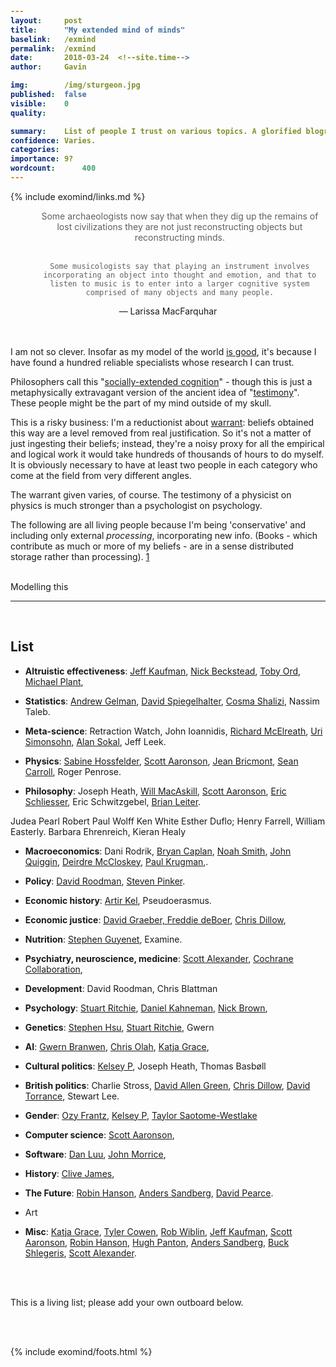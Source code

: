```yaml
---
layout:     post
title:      "My extended mind of minds"
baselink:   /exmind
permalink:  /exmind
date:       2018-03-24  <!--site.time-->
author:     Gavin

img:        /img/sturgeon.jpg
published:	false
visible: 	0
quality: 	

summary:    List of people I trust on various topics. A glorified blogroll.
confidence:	Varies.
categories: 
importance: 9?
wordcount:		400
---
```


{%	include exomind/links.md		%}


<center>
<blockquote style="border-left: none;">
	Some archaeologists now say that when they dig up the remains of lost civilizations they are not just reconstructing objects but reconstructing minds.<br><br>

	Some musicologists say that playing an instrument involves incorporating an object into thought and emotion, and that to listen to music is to enter into a larger cognitive system comprised of many objects and many people.
</blockquote>
— Larissa MacFarquhar
</center><br><br>


I am not so clever. Insofar as my model of the world <a href="{{record}}">is good</a>, it's because I have found a hundred reliable specialists whose research I can trust. 

Philosophers call this "<a href="{{clark}}">socially-extended cognition</a>" - though this is just a metaphysically extravagant version of the ancient idea of "<a href="{{testi}}">testimony</a>". These people might be the part of my mind outside of my skull.

This is a risky business: I'm a reductionist about <a href="{{entitle}}">warrant</a>: beliefs obtained this way are a level removed from real justification. So it's not a matter of just ingesting their beliefs; instead, they're a noisy proxy for all the empirical and logical work it would take hundreds of thousands of hours to do myself. It is obviously necessary to have at least two people in each category who come at the field from very different angles.

The warrant given varies, of course. The testimony of a physicist on physics is much stronger than a psychologist on psychology.

The following are all living people because I'm being 'conservative' and including only external *processing*, incorporating new info. (Books - which contribute as much or more of my beliefs - are in a sense distributed storage rather than processing). <a href="#fn:1" id="fnref:1">1</a> 
<br><br>

Modelling this



---

<br>

<style>
span {
	font-weight: bold
}
</style>

## List

* <span>Altruistic effectiveness</span>: <a href="{{}}">Jeff Kaufman</a>, <a href="{{}}">Nick Beckstead</a>, <a href="{{}}">Toby Ord</a>, <a href="{{}}">Michael Plant</a>,

* <span>Statistics</span>: <a href="{{}}">Andrew Gelman</a>, <a href="{{}}">David Spiegelhalter</a>, <a href="{{}}">Cosma Shalizi</a>, Nassim Taleb.

* <span>Meta-science</span>: 
Retraction Watch, John Ioannidis, <a href="{{}}">Richard McElreath</a>, <a href="{{}}">Uri Simonsohn</a>, <a href="{{}}">Alan Sokal</a>, Jeff Leek.

* <span>Physics</span>: <a href="{{}}">Sabine Hossfelder</a>, <a href="{{}}">Scott Aaronson</a>, <a href="{{}}">Jean Bricmont</a>, <a href="{{}}">Sean Carroll</a>, Roger Penrose.

* <span>Philosophy</span>: Joseph Heath, <a href="{{}}">Will MacAskill</a>, <a href="{{}}">Scott Aaronson</a>, <a href="{{schliesser}}">Eric Schliesser</a>, Eric Schwitzgebel, <a href="{{}}">Brian Leiter</a>.

Judea Pearl
Robert Paul Wolff
Ken White
Esther Duflo; 
Henry Farrell, 
William Easterly. 
Barbara Ehrenreich, 
Kieran Healy

* <span>Macroeconomics</span>: Dani Rodrik, <a href="{{}}">Bryan Caplan</a>, <a href="{{}}">Noah Smith</a>, <a href="{{}}">John Quiggin</a>, <a href="{{}}">Deirdre McCloskey</a>, <a href="{{}}">Paul Krugman</a>,.

* <span>Policy</span>: <a href="{{}}">David Roodman</a>, <a href="{{}}">Steven Pinker</a>.

* <span>Economic history</span>: <a href="{{}}">Artir Kel</a>, Pseudoerasmus.

* <span>Economic justice</span>: <a href="{{}}">David Graeber, <a href="{{}}">Freddie deBoer</a>, <a href="{{}}">Chris Dillow</a>, 

* <span>Nutrition</span>: <a href="{{}}">Stephen Guyenet</a>, Examine.

* <span>Psychiatry, neuroscience, medicine</span>: <a href="{{}}">Scott Alexander</a>, <a href="{{}}">Cochrane Collaboration</a>,

* <span>Development</span>: David Roodman, Chris Blattman

* <span>Psychology</span>: <a href="{{}}">Stuart Ritchie</a>, <a href="{{}}">Daniel Kahneman</a>, <a href="{{}}">Nick Brown</a>, 

* <span>Genetics</span>: <a href="{{}}">Stephen Hsu</a>, <a href="{{}}">Stuart Ritchie</a>, Gwern


* <span>AI</span>: <a href="{{}}">Gwern Branwen</a>, <a href="{{}}">Chris Olah</a>, <a href="{{}}">Katja Grace</a>,

* <span>Cultural politics</span>: <a href="{{}}">Kelsey P</a>, Joseph Heath, Thomas Basbøll

* <span>British politics</span>: Charlie Stross, <a href="{{}}">David Allen Green</a>, <a href="{{}}">Chris Dillow</a>, <a href="{{}}">David Torrance</a>, Stewart Lee.

* <span>Gender</span>: <a href="{{}}">Ozy Frantz</a>, <a href="{{}}">Kelsey P</a>, <a href="{{}}">Taylor Saotome-Westlake</a>

* <span>Computer science</span>: <a href="{{}}">Scott Aaronson</a>,

* <span>Software</span>: <a href="{{}}">Dan Luu</a>, <a href="{{}}">John Morrice</a>,

* <span>History</span>: <a href="{{}}">Clive James</a>,

* <span>The Future</span>: <a href="{{}}">Robin Hanson</a>, <a href="{{}}">Anders Sandberg</a>, <a href="{{}}">David Pearce</a>.

* Art

* <span>Misc</span>: <a href="{{}}">Katja Grace</a>, <a href="{{}}">Tyler Cowen</a>, <a href="{{}}">Rob Wiblin</a>, <a href="{{}}">Jeff Kaufman</a>, <a href="{{}}">Scott Aaronson</a>, <a href="{{}}">Robin Hanson</a>, <a href="{{}}">Hugh Panton</a>, <a href="{{}}">Anders Sandberg</a>, <a href="{{}}">Buck Shlegeris</a>, <a href="{{}}">Scott Alexander</a>.




<br><br>

This is a living list; please add your own outboard below.

<br><br>

{%	include exomind/foots.html		%}


